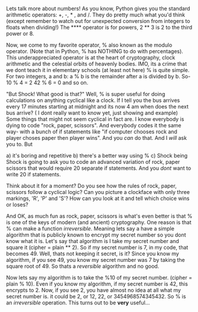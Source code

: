 Lets talk more about numbers! As you know, Python gives you the standard arithmetic operators: +, -, * , and /. They do pretty much what you'd think (except remember to watch out for unexpected conversion from integers to floats when dividing!) The  **** operator is for powers, 2 ** 3 is 2 to the third power or 8.

Now, we come to my favorite operator, % also known as the modulo operator. (Note that in Python, % has NOTHING to do with percentages). This underappreciated operator is at the heart of cryptography, clock arithmetic and the celestial orbits of heavenly bodies. IMO, its a crime that we dont teach it in elementary schools (at least not here)
% is quite simple. For two integers, a and b:
a % b is the remainder after a is divided by b.
So-
10 % 4 = 2
42 % 6 = 0
and so on.

"But Shock! What good is that?" Well, % is super useful for doing calculations on anything cyclical like a clock. If I tell you the bus arrives every 17 minutes starting at midnight and its now 4 am when does the next bus arrive? ( I dont really want to know yet, just showing and example)
Some things that might not seem cyclical in fact are. I know everybody is dying to code "rock, paper, scissors". And everybody codes it the same way- with a bunch of if statements like "if computer chooses rock and player choses paper then player wins".  And you _can_ do that. And I _will_ ask you to.
But 

a) it's boring and repetitive
b) there's a better way using %
c) Shock being Shock is going to ask you to code an advanced variation of rock, paper scissors  that would require 20 separate if statements. And you _dont_ want to write 20 if statements.

Think about it for a moment? Do you see how the rules of rock, paper, scissors follow a cyclical logic? Can you picture a clockface with only three markings, 'R', 'P' and 'S'? How can you look at it and tell which choice wins or loses?

And OK, as much fun as rock, paper, scissors is what's even better is that % is one of the keys of modern (and ancient) cryptography. One reason is that % can make a function _irreversible_. Meaning lets say a have a simple algorithm that is publicly known to encrypt my secret number so you dont know what it is. Let's say that algorithm is I take my secret number and square it (cipher = plain ** 2). So if my secret number is 7, in my code, that becomes 49. Well, thats not keeping it secret, is it? Since you know my algorithm, if you see 49, you know my secret number was 7 by taking the square root of 49. So thats a _reversible_ algorithm and no good. 

Now lets say my algorithm is to take the %10 of my secret number. (cipher = plain % 10). Even if you know my algorithm, if my secret number is 42, this encrypts to 2. Now, if you see 2, you have almost no idea at all what my secret number is. it could be 2, or 12, 22, or 3454968574345432.
So % is an _irreversible_ operation. This turns out to be __very__ useful…
